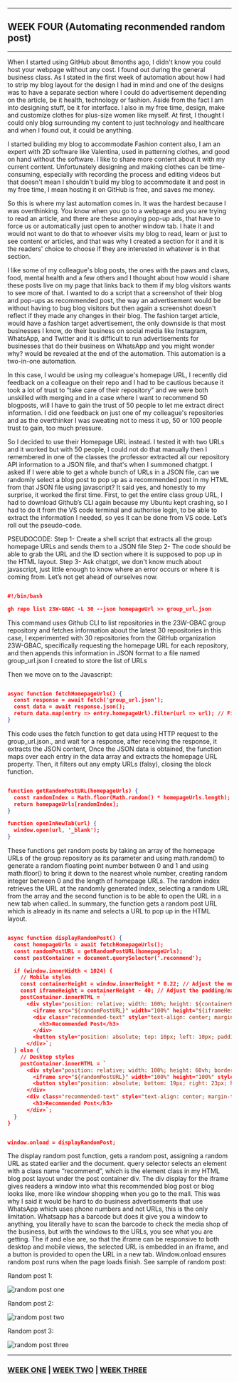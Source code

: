 
___

## WEEK FOUR (Automating reconmended random post)

___

When I started using GitHub about 8months ago, I didn't know you could host your webpage without any cost. I found out during the general business class. As I stated in the first week of automation about how I had to strip my blog layout for the design I had in mind and one of the designs was to have a separate section where I could do advertisement depending on the article, be it health, technology or fashion. Aside from the fact I am into  designing stuff, be it for interface. I also in my free time, design, make and customize clothes for plus-size women like myself. At first, I thought I could only blog surrounding my content to just technology and healthcare and when I found out, it could be anything.

I started building my blog to accommodate Fashion content also, I am an expert with 2D software like Valentina, used in patterning clothes, and good on hand without the software. I like to share more content about it with my current content. Unfortunately designing and making clothes can be time-consuming, especially with recording the process and editing videos but that doesn't mean I shouldn't build my blog to accommodate it and post in my free time, I mean hosting it on GitHub is free, and saves me money. 

So this is where my last automation comes in. It was the hardest because I was overthinking. You know when you go to a webpage and you are trying to read an article, and there are these annoying pop-up ads, that have to force us or automatically just open to another window tab. I hate it and would not want to do that to whoever visits my blog to read, learn or just to see content or articles, and that was why I created a section for it and it is the readers' choice to choose if they are interested in whatever is in that section.

I like some of my colleague's blog posts, the ones with the paws and claws, food, mental health and a few others and I thought about how would i share these posts live on my page that links back to them if my blog visitors wants to see more of that. I wanted to do a script that a screenshot of their blog and pop-ups as recommended post, the way an advertisement would be without having to bug blog visitors but then again a screenshot doesn't reflect if they made any changes in their blog. The fashion target article, would have a fashion target advertisement, the only downside is that most businesses I know, do their business on social media like Instagram, WhatsApp, and Twitter and it is difficult to run advertisements for businesses that do their business on WhatsApp and you might wonder why? would be revealed at the end of the automation. This automation is a two-in-one automation. 

In this case, I would be using my colleague's homepage URL, I recently did feedback on a colleague on their repo and I had to be cautious because it took a lot of trust to “take care of their repository” and we were both unskilled with merging and in a case where I want to recommend 50 blogposts, will I have to gain the trust of 50 people to let me extract direct information. I did one feedback on just one of my colleague's repositories and as the overthinker I was sweating not to mess it up, 50 or 100 people trust to gain, too much pressure. 

So I decided to use their Homepage URL instead. I tested it with two URLs and it worked but with 50 people, I could not do that manually then I remembered in one of the classes the professor extracted all our repository API information to a JSON file, and that's when I summoned chatgpt. I asked if I were able to get a whole bunch of URLs in a JSON file, can we randomly select a blog post to pop up as a recommended post in my HTML from that JSON file using javascript? It said yes, and honestly to my surprise, it worked the first time. First, to get the entire class group URL, I had to download Github’s CLI again because my Ubuntu kept crashing, so I had to do it from the VS code terminal and authorise login, to be able to extract the information I needed, so yes it can be done from VS code. Let’s roll out the pseudo-code. 

PSEUDOCODE:
Step 1- Create a shell script that extracts all the  group homepage URLs and sends them to a JSON file
Step 2- The code should be able to grab the URL and the ID section where it is supposed to pop up in the HTML layout.
Step 3- Ask chatgpt, we don't know much about javascript, just little enough to know where an error occurs or where it is coming from. Let’s not get ahead of ourselves now.

```json

#!/bin/bash

gh repo list 23W-GBAC -L 30 --json homepageUrl >> group_url.json

```
This command uses Github CLI to list repositories in the 23W-GBAC group repository and fetches information about the latest 30 repositories in this case, I experimented with 30 repositories from the GitHub organization 23W-GBAC, specifically requesting the homepage URL for each repository, and then appends this information in JSON format to a file named group_url.json I created to store the list of URLs

Then we move on to the Javascript:

```json

async function fetchHomepageUrls() {
  const response = await fetch('group_url.json');
  const data = await response.json();
  return data.map(entry => entry.homepageUrl).filter(url => url); // Filter out empty URLs
}

```
This code uses the fetch function to get data using HTTP request to the  group_url.json., and wait for a response, after receiving the response, it extracts the JSON content, Once the JSON data is obtained, the function maps over each entry in the data array and extracts the homepage URL property. Then, it filters out any empty URLs (falsy), closing the block function.

```json

function getRandomPostURL(homepageUrls) {
  const randomIndex = Math.floor(Math.random() * homepageUrls.length);
  return homepageUrls[randomIndex];
}

function openInNewTab(url) {
  window.open(url, '_blank');
}

```

These functions get random posts by taking an array of the homepage URLs of the group repository as its parameter and using math.random() to generate a random floating point number between 0 and 1 and using math.floor() to bring it down to the nearest whole number, creating random integer between 0 and the length of homepage URLs. The random index retrieves the URL at the randomly generated index, selecting a random URL from the array and the second function is to be able to open the URL in a new tab when called..In summary, the function gets a random post URL which is already in its name and selects a URL to pop up in the HTML layout.

```json

async function displayRandomPost() {
  const homepageUrls = await fetchHomepageUrls();
  const randomPostURL = getRandomPostURL(homepageUrls);
  const postContainer = document.querySelector('.reconmend');

  if (window.innerWidth < 1024) {
    // Mobile styles
    const containerHeight = window.innerHeight * 0.22; // Adjust the multiplier as needed
    const iframeHeight = containerHeight - 40; // Adjust the padding/margin as needed
    postContainer.innerHTML = `
      <div style="position: relative; width: 100%; height: ${containerHeight}px; overflow: hidden;">
        <iframe src="${randomPostURL}" width="100%" height="${iframeHeight}px" style="position: absolute; top: 0; left: 0; transform: scale(1.0); transform-origin: 0 0;"></iframe>
        <div class="recommended-text" style="text-align: center; margin-top: ${iframeHeight}px; font-family: 'Montserrat'; color: white;">
          <h3>Recommended Post</h3>
        </div>
        <button style="position: absolute; top: 10px; left: 10px; padding: 2px; height: 3vh; background-color: #3498db; color: #fff; border: none; cursor: pointer;" onclick="openInNewTab('${randomPostURL}')">Open in New Tab</button>
      </div>`;
  } else {
    // Desktop styles
    postContainer.innerHTML = `
      <div style="position: relative; width: 100%; height: 60vh; border-radius: 20px; padding-bottom: 75%; overflow: hidden;">
        <iframe src="${randomPostURL}" width="100%" height="100%" style="position: absolute; top: 0; left: 0; transform: scale(1.0); transform-origin: 0 0;"></iframe>
        <button style="position: absolute; bottom: 19px; right: 23px; height: 6vh; padding: 8px; background-color: rgb(27 127 204); color: #fff; border: none; font-family: 'Montserrat'; cursor: pointer;" onclick="openInNewTab('${randomPostURL}')">Open in New Tab</button>
      </div>
      <div class="recommended-text" style="text-align: center; margin-top: 10px; font-family: 'Montserrat'; color: white; font-size: x-large;">
        <h3>Recommended Post</h3>
      </div>`;
  }
}


window.onload = displayRandomPost;

````

The display random post function, gets a random post, assigning a random URL as stated earlier and the document. query selector selects an element with a class name “recommend”, which is the element class in my HTML blog post layout under the post container div. The div display for the iframe gives readers a window into what this recommended blog post or blog looks like, more like window shopping when you go to the mall. This was why I said it would be hard to do business advertisements that use WhatsApp which uses phone numbers and not URLs, this is the only limitation. Whatsapp has a barcode but does it give you a window to anything, you literally have to scan the barcode to check the media shop of the business, but with the windows to the URLs, you see what you are getting. The if and else are, so that the iframe can be responsive to both desktop and mobile views, the selected URL is embedded in an iframe, and a button is provided to open the URL in a new tab. Window.onload ensures random post runs when the page loads finish. See sample of random post:

Random post 1:

![random post one](original_images/reconmend_one.png)

Random post 2:

![random post two](original_images/reconmend_two.png)

Random post 3:

![random post three](original_images/reconmend_three.png)

___

### [WEEK ONE](automation_one.md) | [WEEK TWO](automation_two.md) | [WEEK THREE](automation_three.md)